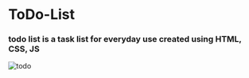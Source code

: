 # ToDo-List 

### todo list is a task list for everyday use created using HTML, CSS, JS

![todo](https://user-images.githubusercontent.com/65603485/114984390-4d671a00-9eaf-11eb-9c09-04781cfbf6e0.PNG)


